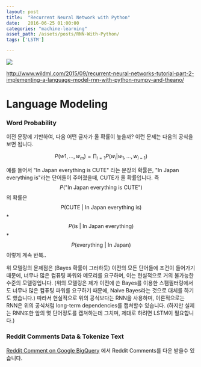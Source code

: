 ```yaml
---
layout: post
title:  "Recurrent Neural Network with Python"
date:   2016-06-25 01:00:00
categories: "machine-learning"
asset_path: /assets/posts/RNN-With-Python/
tags: ['LSTM']

---
```


<div>
    <img src="{{ page.asset_path }}brain.png" class="img-responsive img-rounded">
</div>

http://www.wildml.com/2015/09/recurrent-neural-networks-tutorial-part-2-implementing-a-language-model-rnn-with-python-numpy-and-theano/

# Language Modeling

### Word Probability

이전 문장에 기반하여, 다음 어떤 글자가 올 확률이 높을까? 이런 문제는 다음의 공식을 보면 됩니다. 

$$ P(w1, ..., w_m) = \prod_{i=1} P(w_i | w_1, ..., w_{i-1}) $$

예를 들어서 "In Japan everything is CUTE" 라는 문장의 확률은, "In Japan everything is"라는 단어들이 주어졌을때, CUTE가 올 확률입니다. 
즉 $$ P( \text{"In Japan everything is CUTE"} ) $$ 의 확률은 $$ P( \text{CUTE} \ | \ \text{In Japan everything is}) $$ * 
$$ P( \text{is} \ | \ \text{In Japan everything}) $$ * $$ P( \text{everything} \ | \ \text{In Japan}) $$ 이렇게 계속 반복..

위 모델링의 문제점은 (Bayes 확률이 그러하듯) 이전의 모든 단어들에 조건이 들어가기 때문에, 너무나 많은 컴퓨팅 파워와 메모리를 요구하며, 
이는 현실적으로 거의 불가능한 수준의 모델링입니다. (위의 모델링은 제가 이전에 쓴 Bayes를 이용한 스팸필터링에서도 
너무나 많은 컴퓨팅 파워를 요구하기 때문에, Naive Bayes라는 것으로 대체를 하기도 했습니다.)
따라서 현실적으로 위의 공식보다는 RNN을 사용하며, 이론적으로는 RNN은 위의 공식처럼 long-term dependencies를 캡쳐할수 있습니다. 
(하지만 실제는 RNN또한 앞의 몇 단어정도를 캡쳐하는데 그치며, 제대로 하려면 LSTM이 필요합니다.)

### Reddit Comments Data & Tokenize Text

[Reddit Comment on Google BigQuery] 에서 Reddit Comments를 다운 받을수 있습니다.


[Reddit Comment on Google BigQuery]: https://bigquery.cloud.google.com/table/fh-bigquery:reddit_comments.2015_08